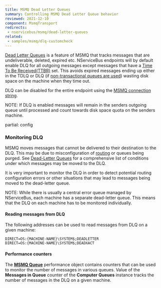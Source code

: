 ```yaml
---
title: MSMQ Dead Letter Queues
summary: Controlling MSMQ Dead Letter Queue behavior
reviewed: 2021-12-10
component: MsmqTransport
redirects:
 - nservicebus/msmq/dead-letter-queues
related:
 - samples/msmq/dlq-customcheck
---
```


[Dead Letter Queues](https://msdn.microsoft.com/en-us/library/ms706227.aspx) is a feature of MSMQ that tracks messages that are undeliverable, deleted, expired etc. NServiceBus endpoints will by default enable DLQ for all outgoing messages except messages that have a [Time To Be Received(TTBR)](/nservicebus/messaging/discard-old-messages.md) set. This avoids expired messages ending up either in the TDLQ or DLQ (if [non-transactional queues are used](/transports/msmq/connection-strings.md)) wasting disk space on the machine when they time out.

DLQ can be disabled for the entire endpoint using the [MSMQ connection string](/transports/msmq/connection-strings.md).

NOTE: If DLQ is enabled messages will remain in the senders outgoing queue until processed and count towards disk space quota on the senders machine.


partial: config


### Monitoring DLQ

MSMQ moves messages that cannot be delivered to their destination to the DLQ. This may be due to misconfiguration of [routing](/nservicebus/messaging/routing.md) or queues being purged. See [Dead-Letter Queues](https://msdn.microsoft.com/en-us/library/ms706227.aspx) for a comprehensive list of conditions under which messages may be moved to the DLQ.

It is very important to monitor the DLQ in order to detect potential routing configuration errors or other situations that may lead to messages being moved to the dead-letter queue.

NOTE: While there is usually a central error queue managed by NServiceBus, each machine has a separate dead-letter queue. This means that the DLQ on each machine has to be monitored individually.


#### Reading messages from DLQ

The following addresses can be used to read messages from DLQ on a given machine:

```
DIRECT=OS:{MACHINE-NAME}\SYSTEM$;DEADLETTER 
DIRECT=OS:{MACHINE-NAME}\SYSTEM$;DEADXACT
```


#### Performance counters

The [**MSMQ Queue**](https://technet.microsoft.com/en-us/library/cc771098.aspx#Anchor_2) performance object contains counters that can be used to monitor the number of messages in various queues. Value of the **Messages in Queue** counter of the **Computer Queues** instance tracks the number of messages in the DLQ on a given machine.
